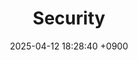 ---
layout  : category
title   : Security
summary : 
date    : 2025-04-12 18:28:40 +0900
updated : 2025-04-12 20:55:09 +0900
tag     : security
toc     : true
public  : true
parent  : [[/index]]
latex   : false
---